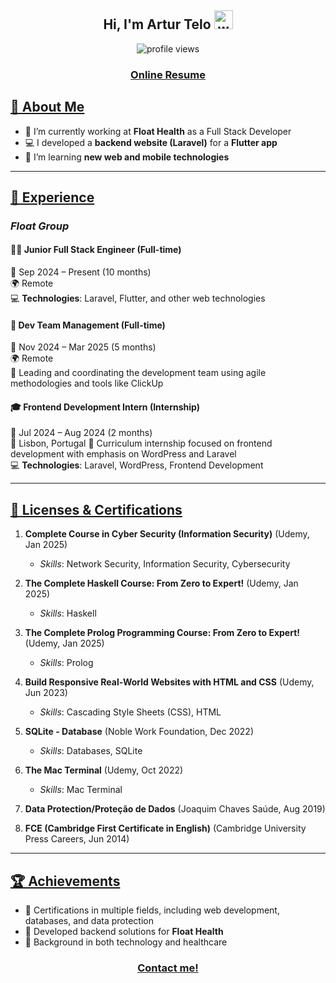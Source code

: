 <div align="center">
  <h2 align="center">
    Hi, I'm Artur Telo
    <img src="https://raw.githubusercontent.com/MartinHeinz/MartinHeinz/master/wave.gif" width="30px" alt="wave">
  </h2>
  <img src="https://komarev.com/ghpvc/?username=ArturTelo&color=5D777B&style=for-the-badge" alt="profile views">
  <h3><a href="https://arturtelo.github.io/assets/cv.html">Online Resume</a></h3>
</div>

## [🚀 About Me](https://arturtelo.github.io)

- 🔭 I’m currently working at **Float Health** as a Full Stack Developer  
- 💻 I developed a **backend website (Laravel)** for a **Flutter app**  
- 🌱 I’m learning **new web and mobile technologies**  

---

## [🌟 Experience](https://arturtelo.github.io)

### *Float Group*

#### 🧑‍💻 Junior Full Stack Engineer (Full-time)  
📅 Sep 2024 – Present (10 months)  
🌍 Remote  
💻 **Technologies**: Laravel, Flutter, and other web technologies  

#### 👥 Dev Team Management (Full-time)  
📅 Nov 2024 – Mar 2025 (5 months)  
🌍 Remote  
🧩 Leading and coordinating the development team using agile methodologies and tools like ClickUp  

#### 🎓 Frontend Development Intern (Internship)  
📅 Jul 2024 – Aug 2024 (2 months)  
📍 Lisbon, Portugal 
📝 Curriculum internship focused on frontend development with emphasis on WordPress and Laravel  
💻 **Technologies**: Laravel, WordPress, Frontend Development

---

## [📜 Licenses & Certifications](https://arturtelo.github.io)

1. **Complete Course in Cyber Security (Information Security)** (Udemy, Jan 2025)  
   - _Skills_: Network Security, Information Security, Cybersecurity  

2. **The Complete Haskell Course: From Zero to Expert!** (Udemy, Jan 2025)  
   - _Skills_: Haskell  

3. **The Complete Prolog Programming Course: From Zero to Expert!** (Udemy, Jan 2025)  
   - _Skills_: Prolog  

4. **Build Responsive Real-World Websites with HTML and CSS** (Udemy, Jun 2023)  
   - _Skills_: Cascading Style Sheets (CSS), HTML  

5. **SQLite - Database** (Noble Work Foundation, Dec 2022)  
   - _Skills_: Databases, SQLite  

6. **The Mac Terminal** (Udemy, Oct 2022)  
   - _Skills_: Mac Terminal  

7. **Data Protection/Proteção de Dados** (Joaquim Chaves Saúde, Aug 2019)  

8. **FCE (Cambridge First Certificate in English)** (Cambridge University Press Careers, Jun 2014)

---

## [🏆 Achievements](https://arturtelo.github.io)

- 🥇 Certifications in multiple fields, including web development, databases, and data protection  
- 🚀 Developed backend solutions for **Float Health**  
- 🌟 Background in both technology and healthcare

<h3 align = "center" ><a href="mailto:up2021044878@up.pt">Contact me!</a></h3>
